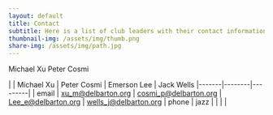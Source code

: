 ```yaml
---
layout: default
title: Contact
subtitle: Here is a list of club leaders with their contact information.  
thumbnail-img: /assets/img/thumb.png
share-img: /assets/img/path.jpg
---
```


Michael Xu
Peter Cosmi

|  | Michael Xu | Peter Cosmi | Emerson Lee | Jack Wells
|-------|--------|---------|
| email | xu_m@delbarton.org | cosmi_p@delbarton.org | Lee_e@delbarton.org | wells_j@delbarton.org
| phone | jazz |  |   |    |

